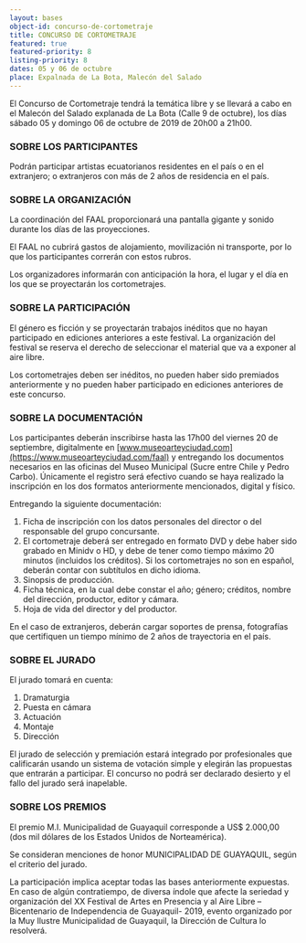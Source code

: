 ```yaml
---
layout: bases
object-id: concurso-de-cortometraje
title: CONCURSO DE CORTOMETRAJE
featured: true
featured-priority: 8
listing-priority: 8
dates: 05 y 06 de octubre
place: Expalnada de La Bota, Malecón del Salado
---
```

El Concurso de Cortometraje tendrá la temática libre y se llevará a cabo en el Malecón del Salado explanada de La Bota (Calle 9 de octubre), los días sábado 05 y domingo 06 de octubre de 2019 de 20h00 a 21h00.

### SOBRE LOS PARTICIPANTES

Podrán participar artistas ecuatorianos residentes en el país o en el extranjero; o extranjeros con más de 2 años de residencia en el país.

### SOBRE LA ORGANIZACIÓN

La coordinación del FAAL proporcionará una pantalla gigante y sonido durante los días de las proyecciones.

El FAAL no cubrirá gastos de alojamiento, movilización ni transporte, por lo que los participantes correrán con estos rubros.

Los organizadores informarán con anticipación la hora, el lugar y el día en los que se proyectarán los cortometrajes.

### SOBRE LA PARTICIPACIÓN

El género es ficción y se proyectarán trabajos inéditos que no hayan participado en ediciones anteriores a este festival. La organización del festival se reserva el derecho de seleccionar el material que va a exponer al aire libre.

Los cortometrajes deben ser inéditos, no pueden haber sido premiados anteriormente y no pueden haber participado en ediciones anteriores de este concurso.

### SOBRE LA DOCUMENTACIÓN

Los participantes deberán inscribirse hasta las 17h00 del viernes 20 de septiembre, digitalmente en [www.museoarteyciudad.com](https://www.museoarteyciudad.com/faal) y entregando los documentos necesarios en las oficinas del Museo Municipal (Sucre entre Chile y Pedro Carbo). Únicamente el registro será efectivo cuando se haya realizado la inscripción en los dos formatos anteriormente mencionados, digital y físico.

Entregando la siguiente documentación: 

1. Ficha de inscripción con los datos personales del director o del responsable del grupo concursante.
1. El cortometraje deberá ser entregado en formato DVD y debe haber sido grabado en Minidv o HD, y debe de tener como tiempo máximo 20 minutos (incluidos los créditos). Si los cortometrajes no son en español, deberán contar con subtítulos en dicho idioma.
1. Sinopsis de producción.
1. Ficha técnica, en la cual debe constar el año; género; créditos, nombre del dirección, productor, editor y cámara.
1. Hoja de vida del director y del productor.

En el caso de extranjeros, deberán cargar soportes de prensa, fotografías que certifiquen un tiempo mínimo de 2 años de trayectoria en el país.



### SOBRE EL JURADO

El jurado tomará en cuenta:

1. Dramaturgia
1. Puesta en cámara
1. Actuación
1. Montaje
1. Dirección

El jurado de selección y premiación estará integrado por profesionales que calificarán usando un sistema de votación simple y elegirán las propuestas que entrarán a participar. El concurso no podrá ser declarado desierto y el fallo del jurado será inapelable.

### SOBRE LOS PREMIOS

El premio M.I. Municipalidad de Guayaquil corresponde a US$ 2.000,00 (dos mil dólares de los Estados Unidos de Norteamérica).

Se consideran menciones de honor MUNICIPALIDAD DE GUAYAQUIL, según el criterio del jurado.

La participación implica aceptar todas las bases anteriormente expuestas. En caso de algún contratiempo, de diversa índole que afecte la seriedad y organización del XX Festival de Artes en Presencia y al Aire Libre –Bicentenario de Independencia de Guayaquil- 2019, evento organizado por la Muy Ilustre Municipalidad de Guayaquil, la Dirección de Cultura lo resolverá.
